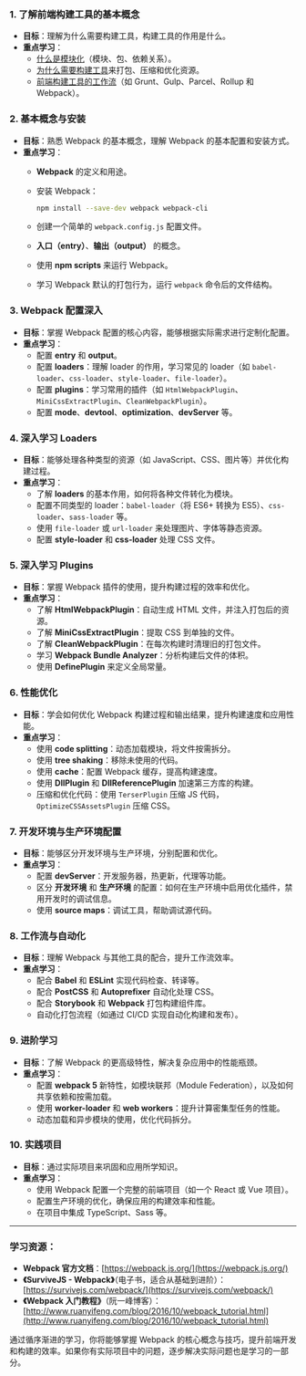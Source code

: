 ### 1. **了解前端构建工具的基本概念**

- **目标**：理解为什么需要构建工具，构建工具的作用是什么。
- **重点学习**：
    - [什么是模块化](概念：什么是模块化.md)（模块、包、依赖关系）。
    - [为什么需要构建工具](../../../../00-编程经验/006-面经/cv：为什么需要构建工具来打包、压缩和优化资源.md)来打包、压缩和优化资源。
    - [前端构建工具的工作流](概念：前端构建工具的工作流.md)（如 Grunt、Gulp、Parcel、Rollup 和 Webpack）。
### 2. **基本概念与安装**

- **目标**：熟悉 Webpack 的基本概念，理解 Webpack 的基本配置和安装方式。
- **重点学习**：
    - **Webpack** 的定义和用途。
    - 安装 Webpack：
        
        ```bash
        npm install --save-dev webpack webpack-cli
        ```
        
    - 创建一个简单的 `webpack.config.js` 配置文件。
    - **入口（entry）**、**输出（output）** 的概念。
    - 使用 **npm scripts** 来运行 Webpack。
    - 学习 Webpack 默认的打包行为，运行 `webpack` 命令后的文件结构。

### 3. **Webpack 配置深入**

- **目标**：掌握 Webpack 配置的核心内容，能够根据实际需求进行定制化配置。
- **重点学习**：
    - 配置 **entry** 和 **output**。
    - 配置 **loaders**：理解 loader 的作用，学习常见的 loader（如 `babel-loader`、`css-loader`、`style-loader`、`file-loader`）。
    - 配置 **plugins**：学习常用的插件（如 `HtmlWebpackPlugin`、`MiniCssExtractPlugin`、`CleanWebpackPlugin`）。
    - 配置 **mode**、**devtool**、**optimization**、**devServer** 等。

### 4. **深入学习 Loaders**

- **目标**：能够处理各种类型的资源（如 JavaScript、CSS、图片等）并优化构建过程。
- **重点学习**：
    - 了解 **loaders** 的基本作用，如何将各种文件转化为模块。
    - 配置不同类型的 loader：`babel-loader`（将 ES6+ 转换为 ES5）、`css-loader`、`sass-loader` 等。
    - 使用 `file-loader` 或 `url-loader` 来处理图片、字体等静态资源。
    - 配置 **style-loader** 和 **css-loader** 处理 CSS 文件。

### 5. **深入学习 Plugins**

- **目标**：掌握 Webpack 插件的使用，提升构建过程的效率和优化。
- **重点学习**：
    - 了解 **HtmlWebpackPlugin**：自动生成 HTML 文件，并注入打包后的资源。
    - 了解 **MiniCssExtractPlugin**：提取 CSS 到单独的文件。
    - 了解 **CleanWebpackPlugin**：在每次构建时清理旧的打包文件。
    - 学习 **Webpack Bundle Analyzer**：分析构建后文件的体积。
    - 使用 **DefinePlugin** 来定义全局常量。

### 6. **性能优化**

- **目标**：学会如何优化 Webpack 构建过程和输出结果，提升构建速度和应用性能。
- **重点学习**：
    - 使用 **code splitting**：动态加载模块，将文件按需拆分。
    - 使用 **tree shaking**：移除未使用的代码。
    - 使用 **cache**：配置 Webpack 缓存，提高构建速度。
    - 使用 **DllPlugin** 和 **DllReferencePlugin** 加速第三方库的构建。
    - 压缩和优化代码：使用 `TerserPlugin` 压缩 JS 代码，`OptimizeCSSAssetsPlugin` 压缩 CSS。

### 7. **开发环境与生产环境配置**

- **目标**：能够区分开发环境与生产环境，分别配置和优化。
- **重点学习**：
    - 配置 **devServer**：开发服务器，热更新，代理等功能。
    - 区分 **开发环境** 和 **生产环境** 的配置：如何在生产环境中启用优化插件，禁用开发时的调试信息。
    - 使用 **source maps**：调试工具，帮助调试源代码。

### 8. **工作流与自动化**

- **目标**：理解 Webpack 与其他工具的配合，提升工作流效率。
- **重点学习**：
    - 配合 **Babel** 和 **ESLint** 实现代码检查、转译等。
    - 配合 **PostCSS** 和 **Autoprefixer** 自动化处理 CSS。
    - 配合 **Storybook** 和 **Webpack** 打包构建组件库。
    - 自动化打包流程（如通过 CI/CD 实现自动化构建和发布）。

### 9. **进阶学习**

- **目标**：了解 Webpack 的更高级特性，解决复杂应用中的性能瓶颈。
- **重点学习**：
    - 配置 **webpack 5** 新特性，如模块联邦（Module Federation），以及如何共享依赖和按需加载。
    - 使用 **worker-loader** 和 **web workers**：提升计算密集型任务的性能。
    - 动态加载和异步模块的使用，优化代码拆分。

### 10. **实践项目**

- **目标**：通过实际项目来巩固和应用所学知识。
- **重点学习**：
    - 使用 Webpack 配置一个完整的前端项目（如一个 React 或 Vue 项目）。
    - 配置生产环境的优化，确保应用的构建效率和性能。
    - 在项目中集成 TypeScript、Sass 等。

---

### 学习资源：

- **Webpack 官方文档**：[https://webpack.js.org/](https://webpack.js.org/)
- **《SurviveJS - Webpack》**（电子书，适合从基础到进阶）：[https://survivejs.com/webpack/](https://survivejs.com/webpack/)
- **《Webpack 入门教程》**（阮一峰博客）：[http://www.ruanyifeng.com/blog/2016/10/webpack_tutorial.html](http://www.ruanyifeng.com/blog/2016/10/webpack_tutorial.html)

通过循序渐进的学习，你将能够掌握 Webpack 的核心概念与技巧，提升前端开发和构建的效率。如果你有实际项目中的问题，逐步解决实际问题也是学习的一部分。